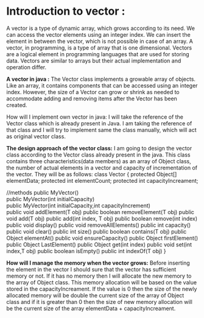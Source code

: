 # Introduction to vector : 
   A vector is a type of dynamic array, which grows according to its need. We can access the vector elements using an integer index. We can insert the element in between the vector, which is not possible in case of an array.
   A vector, in programming, is a type of array that is one dimensional. Vectors are a logical element in programming languages that are used for storing data. Vectors are similar to arrays but their actual implementation and operation differ.
    

**A vector in java :**
    The Vector class implements a growable array of objects. Like an array, it contains components that can be accessed using an integer index. However, the size of a Vector can grow or shrink as needed to accommodate adding and removing items after the Vector has been created. 

How will I implement own vector in java:
    I will take the reference of the Vector class which is already present in Java. I am taking the reference of that class and I will try to implement same the class manually, which will act as original vector class.

**The design approach of the vector class:**
    I am going to design the vector class according to the Vector class already present in the java. This class contains three characteristics(data members) as an array of Object class, the number of actual elements in a vector and capacity of incrementation of the vector. They will be as follows:
class Vector
{
   protected Object[] elementData;
   protected int elementCount;
   protected int capacityIncreament;
	
  //methods
  public MyVector()                                                   
  public MyVector(int initialCapacity)                 
	public MyVector(int initialCapacity,int capacityIncrement)     
	public void addElement(T obj) 
	public boolean removeElement(T obj)
	public void add(T obj)
	public add(int index, T obj)
	public boolean remove(int index)
	public void display()
	public void removeAllElements()
	public int capacity()
	public void clear()
	public int size()
	public boolean contains(T obj)
	public Object elementAt()
	public void ensureCapacity()
	public Object firstElement()
	public Object LastElement()
	public Object get(int index)
	public void set(int index,T obj)
	public boolean isEmpty()
	public int indexOf(T obj)
}

**How will I manage the memory when the vector grows:**
	Before inserting the element in the vector I should sure that the vector has sufficient memory or not. If it has no memory then I  will allocate the new memory to the array of Object class. This memory allocation will be based on the value stored in the capacityIncreament.
If the value is 0 then the size of the newly allocated memory will be double the current size of the array of Object class and if it is greater than 0 then the size of new memory allocation will be the current size of the  array elementData + capacityIncreament.
    
